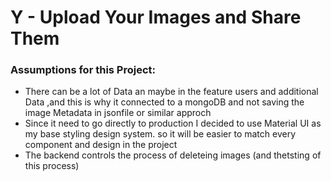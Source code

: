 # Y - Upload Your Images and Share Them

### Assumptions for this Project:
- There can be a lot of Data an maybe in the feature users and additional Data ,and this is why it connected to a mongoDB and not saving the image Metadata in jsonfile or similar approch
- Since it need to go directly to production I decided to use Material UI as my base styling design system. so it will be easier to match every component and design in the project
- The backend controls the process of deleteing images (and thetsting of this process)
